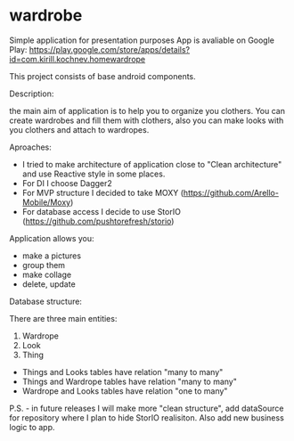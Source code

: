 # wardrobe
Simple application for presentation purposes
App is avaliable on Google Play: https://play.google.com/store/apps/details?id=com.kirill.kochnev.homewardrope

This project consists of base android components.

Description:
 
  the main aim of application is to help you to organize you clothers.
  You can create wardrobes and fill them with clothers,
  also you can make looks with you clothers and attach to wardropes. 

Aproaches:
  - I tried to make architecture of application close to "Clean architecture" and use Reactive style in some places.
  - For DI I choose Dagger2
  - For MVP structure I decided to take MOXY (https://github.com/Arello-Mobile/Moxy)
  - For database access I decide to use StorIO (https://github.com/pushtorefresh/storio)

Application allows you:
 - make a pictures
 - group them
 - make collage
 - delete, update
 
Database structure:
 
 There are three main entities:
 1) Wardrope
 2) Look
 3) Thing
 
  - Things and Looks tables have relation "many to many"
  - Things and Wardrope tables have relation "many to many"
  - Wardrope and Looks tables have relation "one to many"
 
P.S. - in future releases I will make more "clean structure",
add dataSource for repository where I plan to hide StorIO realisiton.
Also add new business logic to app.
 
